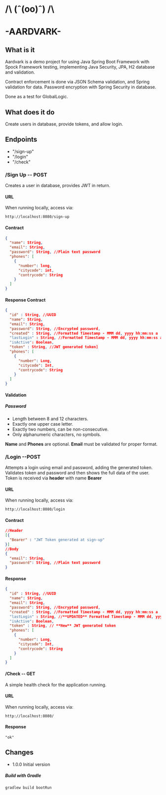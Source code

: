 # 		/\ (ˆ(oo)ˆ) /\
# -AARDVARK-

## What is it
Aardvark is a demo project for using Java Spring Boot Framework with Spock Framework testing, implementing Java Security, JPA, H2 database and
validation.

Contract enforcement is done via JSON Schema validation, and Spring validation for data.
Password encryption with Spring Security in database.

Done as a test for GlobalLogic.

## What does it do

Create users in database, provide tokens, and allow login.

## Endpoints

* "/sign-up"
* "/login"
* "/check"

###  /Sign Up -- POST
Creates a user in database, provides JWT in return.

#### URL
When running locally, access via:
```http request
http://localhost:8080/sign-up
```

#### Contract
```json lines
{
  "name": String,
  "email": String,
  "password": String, //Plain text password
  "phones": [
    {
      "number": long,
      "citycode": int,
      "contrycode": String
    }
  ]
}
```

#### Response Contract
```json lines
{
  "id" : String, //UUID
  "name": String,
  "email": String,
  "password": String, //Encrypted password,
  "created" : String, //Formatted Timestamp - MMM dd, yyyy hh:mm:ss a
  "lastLogin" : String, //Formatted Timestamp - MMM dd, yyyy hh:mm:ss a]
  "isActive": Boolean,
  "token" : String, //JWT generated token]
  "phones": [
    {
      "number": Long,
      "citycode": Int,
      "contrycode": String
    }
  ]
}
```

#### Validation
##### Password 
 - Length between 8 and 12 characters.
 - Exactly one upper case letter.
 - Exactly two numbers, can be non-consecutive.
 - Only alphanumeric characters, no symbols.

**Name** and **Phones** are optional.
**Email** must be validated for proper format.

### /Login --POST
Attempts a login using email and password, adding the generated token.
Validates token and password and then shows the full data of the user.
Token is received via **header** with name **Bearer**

#### URL
When running locally, access via:
```http request
http://localhost:8080/login
```

#### Contract
```json lines
//Header 
[{
  "Bearer" : "JWT Token generated at sign-up"
}]
//Body
{
  "email": String,
  "password": String, //Plain text password
}
```

#### Response
```json lines
{
  "id" : String, //UUID
  "name": String,
  "email": String,
  "password": String, //Encrypted password,
  "created" : String, //Formatted Timestamp - MMM dd, yyyy hh:mm:ss a
  "lastLogin" : String, //**UPDATED** Formatted Timestamp - MMM dd, yyyy hh:mm:ss a]
  "isActive": Boolean,
  "token" : String, // **New** JWT generated token
  "phones": [
    {
      "number": Long,
      "citycode": Int,
      "contrycode": String
    }
  ]
}
```

#### /Check -- GET

A simple health check for the application running.

#### URL
When running locally, access via:
```
http://localhost:8080/
```
#### Response
```text
"ok"
```

## Changes

* 1.0.0 Initial version

##### Build with Gradle
```shell
gradlew build bootRun
```

